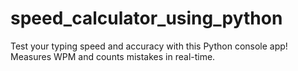 # speed_calculator_using_python
Test your typing speed and accuracy with this Python console app! Measures WPM and counts mistakes in real-time.
